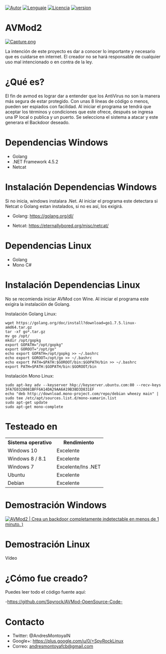 [![Autor](https://img.shields.io/badge/Autor-Andr%C3%A9s%20Montoya-blue.svg)]()
[![Lenguaje](https://img.shields.io/badge/C%23-2017-yellow.svg)]()
[![Licencia](https://img.shields.io/badge/Licencia-GPL--3.0-green.svg)]()
[![version](https://img.shields.io/badge/Version-2.0-red.svg)]()
# AVMod2

[![Capture.png](https://s30.postimg.org/rheiywz5d/Capture.png)](https://postimg.org/image/clfzrbnql/)

La intención de este proyecto es dar a conocer lo importante y necesario que es cuidarse en internet. El creador no se hará responsable de cualquier uso mal intencionado o en contra de la ley.

# ¿Qué es?

El fin de avmod es lograr dar a entender que los AntiVirus no son la manera más segura de estar protegido. Con unas 8 líneas de código o menos, pueden ser espiados con facilidad. Al iniciar el programa se tendrá que aceptar los términos y condiciones que este ofrece, después se ingresa una IP local o publica y un puerto. Se selecciona el sistema a atacar y este generara el Backdoor deseado.

# Dependencias Windows

- Golang
- .NET Framework 4.5.2
- Netcat

# Instalación Dependencias Windows

Si no inicia, windows instalara .Net. Al iniciar el programa este detectara si Netcat o Golang estan instalados, si no es así, los exigirá.

- Golang: https://golang.org/dl/

- Netcat: https://eternallybored.org/misc/netcat/

# Dependencias Linux

- Golang
- Mono C#

# Instalación Dependencias Linux

No se recomienda iniciar AVMod con Wine. Al iniciar el programa este exigira la instalación de Golang.

Instalación Golang Linux:

    wget https://golang.org/doc/install?download=go1.7.5.linux-amd64.tar.gz
    tar -xf go*.tar.gz
    mv go /opt/
    mkdir /opt/gopkg 
    export GOPATH="/opt/gopkg" 
    export GOROOT="/opt/go"
    echo export GOPATH=/opt/gopkg >> ~/.bashrc 
    echo export GOROOT=/opt/go >> ~/.bashrc 
    echo export PATH=$PATH:$GOROOT/bin:$GOPATH/bin >> ~/.bashrc
    export PATH=$PATH:$GOPATH/bin:$GOROOT/bin

Instalación Mono Linux:

    sudo apt-key adv --keyserver hkp://keyserver.ubuntu.com:80 --recv-keys 3FA7E0328081BFF6A14DA29AA6A19B38D3D831EF
    echo "deb http://download.mono-project.com/repo/debian wheezy main" | sudo tee /etc/apt/sources.list.d/mono-xamarin.list
    sudo apt-get update
    sudo apt-get mono-complete

# Testeado en 

<table>
    <tr>
        <th>Sistema operativo</th>
        <th> Rendimiento </th>
    </tr>
    <tr>
        <td>Windows 10</td>
        <td> Excelente </td>
    </tr>
    <tr>
        <td>Windows 8 / 8.1</td>
        <td> Excelente</td>
    </tr>
    <tr>
        <td>Windows 7</td>
        <td> Excelente/Ins .NET </td>
    </tr>
    <tr>
        <td>Ubuntu</td>
        <td> Excelente </td>
    </tr>
    <tr>
        <td>Debian</td>
        <td> Excelente </td>
    </tr>
</table>

# Demostración Windows

[![AVMod2 | Crea un backdoor completamente indetectable en menos de 1 minuto. )](https://s29.postimg.org/e2brrl4iv/Capture.png)](https://www.youtube.com/watch?v=r2AZSEqbFpQ&feature=youtu.be "AVMod2 | Crea un backdoor completamente indetectable en menos de 1 minuto.")

# Demostración Linux

Vídeo

# ¿Cómo fue creado?

Puedes leer todo el código fuente aquí:

-https://github.com/Spyrock/AVMod-OpenSource-Code-

# Contacto

- Twitter: @AndresMontoyaIN
- Google+: https://plus.google.com/u/0/+SpyRockLinux
- Correo: andresmontoyafcb@gmail.com
